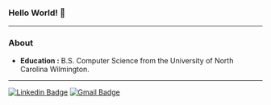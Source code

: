 ### Hello World! :wave:

----------------------------------------------------------------------------
### About
-  **Education :** B.S. Computer Science from
the University of North Carolina Wilmington.
-------------------------------------------------------------------------------------------------------------------
[![Linkedin Badge](https://img.shields.io/badge/-Daniel_Clements-blue?style=flat-square&logo=LinkedIn&logoColor=white&link=https://www.linkedin.com/in/clementsd/)](https://www.linkedin.com/in/clementsd/) [![Gmail Badge](https://img.shields.io/badge/-daniel@clements.work-c14438?style=flat-square&logo=Gmail&logoColor=white&link=mailto:daniel@clements.it.com)](mailto:daniel@clements.it.com)

